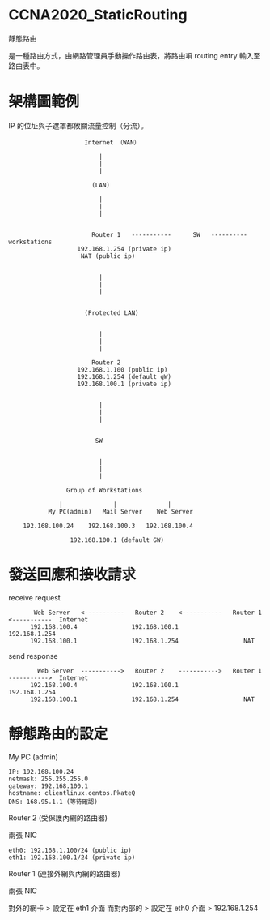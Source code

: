 # CCNA2020_StaticRouting
靜態路由

是一種路由方式，由網路管理員手動操作路由表，將路由項 routing entry 輸入至路由表中。

# 架構圖範例

IP 的位址與子遮罩都攸關流量控制（分流）。



                         Internet （WAN）
                         
                             |
                             |
                             |
                           
                           (LAN)
                           
                             |
                             |
                             |
                           
                             
                           Router 1   -----------      SW   ----------   workstations
                       192.168.1.254 (private ip)
                        NAT (public ip)
                            
                              
                             |
                             |
                             |
                             
                             
                         (Protected LAN)
                           
                             
                             |
                             |
                             |
                             
                           Router 2
                       192.168.1.100 (public ip)
                       192.168.1.254 (default gW)
                       192.168.100.1 (private ip)
                       
                       
                             |
                             |
                             |
                             
                             
                            SW
                       
                            
                             |
                             |
                             |
                             
                    Group of Workstations
                    
                  |              |              |
               My PC(admin)   Mail Server    Web Server
              
        192.168.100.24    192.168.100.3   192.168.100.4             
                             
                     192.168.100.1 (default GW)

# 發送回應和接收請求


receive request

           Web Server   <-----------   Router 2    <-----------   Router 1  <-----------  Internet
          192.168.100.4               192.168.100.1              192.168.1.254
          192.168.100.1               192.168.1.254                  NAT


send response

            Web Server  ----------->   Router 2    ----------->   Router 1  ----------->  Internet
          192.168.100.4               192.168.100.1              192.168.1.254
          192.168.100.1               192.168.1.254                  NAT
           

# 靜態路由的設定


My PC (admin)

    IP: 192.168.100.24
    netmask: 255.255.255.0
    gateway: 192.168.100.1
    hostname: clientlinux.centos.PkateQ
    DNS: 168.95.1.1 (等待確認)
    
    
Router 2 (受保護內網的路由器)

兩張 NIC

    eth0: 192.168.1.100/24 (public ip)
    eth1: 192.168.100.1/24 (private ip)


Router 1 (連接外網與內網的路由器)

兩張 NIC

對外的網卡 > 設定在 eth1 介面
而對內部的 > 設定在 eth0 介面 > 192.168.1.254 
